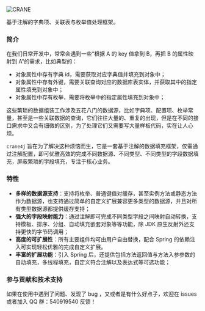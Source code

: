 ![CRANE](https://img.xiajibagao.top/CRANE.png)

基于注解的字典项、关联表与枚举值处理框架。

### 简介

在我们日常开发中，常常会遇到一些“根据 A 的 key 值拿到 B，再把 B 的属性映射到 A”的需求，比如典型的：

- 对象属性中存有字典 id，需要获取对应字典值并填充到对象中；
- 对象属性中存有外键，需要关联查询对应的数据库表实体，并获取其中的指定属性填充到对象中；
- 对象属性中存有枚举，需要将枚举中的指定属性填充到对象中；

这些繁琐的数据组装工作涉及五花八门的数据源，比如字典项、配置项、枚举常量，甚至是一些关联数据的查询，它们往往大量的、重复的出现，但是在不同的接口需求中又会有细微的区别，为了处理它们又需要写大量样板代码，实在让人心烦。

`crane4j` 旨在为了解决这种烦恼而生，它是一套基于注解的数据填充框架，仅需通过注解配置，即可优雅高效的完成不同数据源、不同类型、不同类型的字段数据填充，屏蔽繁琐的字段填充，专注于核心业务。

### 特性

- **多样的数据源支持**：支持将枚举、普通键值对缓存，甚至实例方法或静态方法作为数据源，也支持通过简单的自定义扩展兼容更多类型的数据源，并且对所有类型数据源都提供缓存支持；
- **强大的字段映射能力**：通过注解即可完成不同类型字段之间映射自动转换，支持模板、排序、分组、自动填充嵌套对象等等功能，除 JDK 原生反射外还支持更快的字节码调用；
- **高度的可扩展性**：所有主要组件均可由用户自由替换，配合 Spring 的依赖注入可实现轻松优雅的完成自定义扩展。
- **丰富的扩展功能**：引入 Spring 后，还提供包括方法返回值与方法入参参数的自动填充，多线程填充，自定义符合注解以及表达式等可选功能；

###  参与贡献和技术支持

如果在使用中遇到了问题、发现了 bug ，又或者是有什么好点子，欢迎在 issues 或者加入 QQ 群：540919540 反馈！